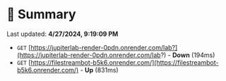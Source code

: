 # 📖 Summary
Last updated: **4/27/2024, 9:19:09 PM**

- `GET` [https://jupiterlab-render-0pdn.onrender.com/lab?](https://jupiterlab-render-0pdn.onrender.com/lab?) - **Down** (194ms)
- `GET` [https://filestreambot-b5k6.onrender.com/](https://filestreambot-b5k6.onrender.com/) - **Up** (831ms)
